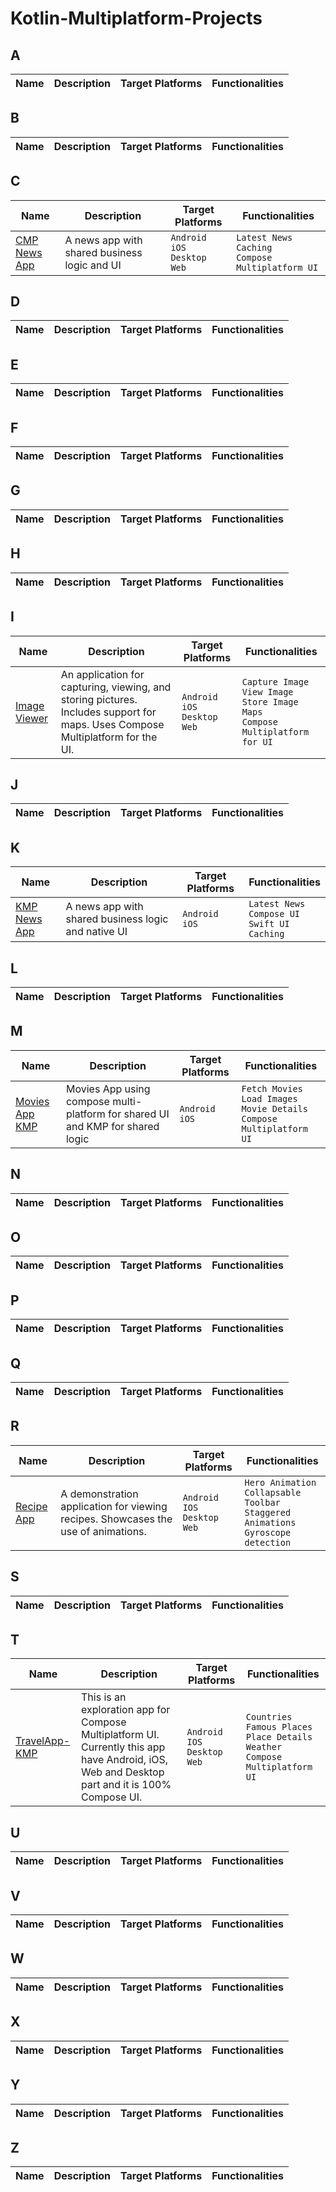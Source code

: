 # Kotlin-Multiplatform-Projects

## A
| Name | Description                                                           | Target Platforms    | Functionalities|
|------|-----------------------------------------------------------------------|---------------------|----------------|


## B
| Name | Description                                                           | Target Platforms    | Functionalities|
|------|-----------------------------------------------------------------------|---------------------|----------------|

## C
| Name | Description                                                           | Target Platforms    | Functionalities|
|------|-----------------------------------------------------------------------|---------------------|----------------|
| [CMP News App](https://github.com/muazkadan/CMP-News-App) | A news app with shared business logic and UI  | `Android`<br>`iOS`<br>`Desktop`<br>`Web` | `Latest News`<br>`Caching`<br>`Compose Multiplatform UI` |


## D
| Name | Description                                                           | Target Platforms    | Functionalities|
|------|-----------------------------------------------------------------------|---------------------|----------------|

## E
| Name | Description                                                           | Target Platforms    | Functionalities|
|------|-----------------------------------------------------------------------|---------------------|----------------|

## F
| Name | Description                                                           | Target Platforms    | Functionalities|
|------|-----------------------------------------------------------------------|---------------------|----------------|

## G
| Name | Description                                                           | Target Platforms    | Functionalities|
|------|-----------------------------------------------------------------------|---------------------|----------------|

## H
| Name | Description                                                           | Target Platforms    | Functionalities|
|------|-----------------------------------------------------------------------|---------------------|----------------|

## I
| Name | Description                                                           | Target Platforms    | Functionalities|
|------|-----------------------------------------------------------------------|---------------------|----------------|
| [Image Viewer](https://github.com/JetBrains/compose-multiplatform/tree/master/examples/imageviewer) | An application for capturing, viewing, and storing pictures. Includes support for maps. Uses Compose Multiplatform for the UI. | `Android`<br>`iOS`<br>`Desktop`<br>`Web` | `Capture Image`<br>`View Image`<br>`Store Image`<br>`Maps`<br>`Compose Multiplatform for UI` |



## J
| Name | Description                                                           | Target Platforms    | Functionalities|
|------|-----------------------------------------------------------------------|---------------------|----------------|


## K
| Name | Description                                                           | Target Platforms    | Functionalities|
|------|-----------------------------------------------------------------------|---------------------|----------------|
| [KMP News App](https://github.com/muazkadan/KMP-News-App) | A news app with shared business logic and native UI | `Android`<br>`iOS` | `Latest News`<br>`Compose UI`<br>`Swift UI`<br>`Caching` |


## L
| Name | Description                                                           | Target Platforms    | Functionalities|
|------|-----------------------------------------------------------------------|---------------------|----------------|


## M
| Name | Description                                                           | Target Platforms    | Functionalities|
|------|-----------------------------------------------------------------------|---------------------|----------------|
| [Movies App KMP](https://github.com/ShahzaibAli02/MoviesAppKMP) | Movies App using compose multi-platform for shared UI and KMP for shared logic | `Android`<br>`iOS` | `Fetch Movies`<br>`Load Images`<br>`Movie Details`<br>`Compose Multiplatform UI` |


## N
| Name | Description                                                           | Target Platforms    | Functionalities|
|------|-----------------------------------------------------------------------|---------------------|----------------|


## O
| Name | Description                                                           | Target Platforms    | Functionalities|
|------|-----------------------------------------------------------------------|---------------------|----------------|


## P
| Name | Description                                                           | Target Platforms    | Functionalities|
|------|-----------------------------------------------------------------------|---------------------|----------------|


## Q
| Name | Description                                                           | Target Platforms    | Functionalities|
|------|-----------------------------------------------------------------------|---------------------|----------------|


## R
| Name | Description                                                           | Target Platforms    | Functionalities|
|------|-----------------------------------------------------------------------|---------------------|----------------|
|[Recipe App](https://github.com/SEAbdulbasit/recipe-app)|A demonstration application for viewing recipes. Showcases the use of animations.| `Android`<br>`IOS`<br>`Desktop`<br>`Web` | `Hero Animation`<br>`Collapsable Toolbar`<br>`Staggered Animations`<br>`Gyroscope detection` |


## S
| Name | Description                                                           | Target Platforms    | Functionalities|
|------|-----------------------------------------------------------------------|---------------------|----------------|


## T
| Name | Description                                                           | Target Platforms    | Functionalities|
|------|-----------------------------------------------------------------------|---------------------|----------------|
|[TravelApp-KMP](https://github.com/SEAbdulbasit/TravelApp-KMP)|This is an exploration app for Compose Multiplatform UI. Currently this app have Android, iOS, Web and Desktop part and it is 100% Compose UI. | `Android`<br>`IOS`<br>`Desktop`<br>`Web` | `Countries Famous Places`<br>`Place Details`<br>`Weather`<br>`Compose Multiplatform UI` |


## U
| Name | Description                                                           | Target Platforms    | Functionalities|
|------|-----------------------------------------------------------------------|---------------------|----------------|


## V
| Name | Description                                                           | Target Platforms    | Functionalities|
|------|-----------------------------------------------------------------------|---------------------|----------------|


## W
| Name | Description                                                           | Target Platforms    | Functionalities|
|------|-----------------------------------------------------------------------|---------------------|----------------|


## X
| Name | Description                                                           | Target Platforms    | Functionalities|
|------|-----------------------------------------------------------------------|---------------------|----------------|


## Y
| Name | Description                                                           | Target Platforms    | Functionalities|
|------|-----------------------------------------------------------------------|---------------------|----------------|


## Z
| Name | Description                                                           | Target Platforms    | Functionalities|
|------|-----------------------------------------------------------------------|---------------------|----------------|
